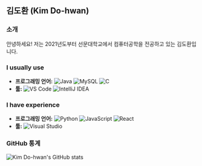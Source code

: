 ## 김도환 (Kim Do-hwan)

### 소개
안녕하세요! 저는 2021년도부터 선문대학교에서 컴퓨터공학을 전공하고 있는 김도환입니다.

### I usually use
- **프로그래밍 언어:** 
  ![Java](https://img.shields.io/badge/Java-007396?style=flat-square&logo=java&logoColor=white)
  ![MySQL](https://img.shields.io/badge/MySQL-4479A1?style=flat-square&logo=mysql&logoColor=white)
  ![C](https://img.shields.io/badge/C-A8B9CC?style=flat-square&logo=c&logoColor=white)
- **툴:** 
  ![VS Code](https://img.shields.io/badge/VS%20Code-007ACC?style=flat-square&logo=visual-studio-code&logoColor=white)
  ![IntelliJ IDEA](https://img.shields.io/badge/IntelliJ%20IDEA-000000?style=flat-square&logo=intellij-idea&logoColor=white)

### I have experience
- **프로그래밍 언어:** 
  ![Python](https://img.shields.io/badge/Python-3776AB?style=flat-square&logo=python&logoColor=white)
  ![JavaScript](https://img.shields.io/badge/JavaScript-F7DF1E?style=flat-square&logo=javascript&logoColor=black)
  ![React](https://img.shields.io/badge/React-61DAFB?style=flat-square&logo=react&logoColor=black)
- **툴:** 
  ![Visual Studio](https://img.shields.io/badge/Visual%20Studio-5C2D91?style=flat-square&logo=visual-studio&logoColor=white)


### GitHub 통계
![Kim Do-hwan's GitHub stats](https://github-readme-stats.vercel.app/api?username=your-github-username&show_icons=true&theme=radical)



